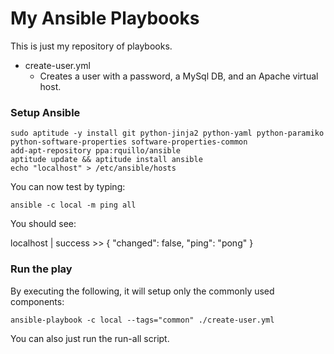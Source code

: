 My Ansible Playbooks
=================

This is just my repository of playbooks.

* create-user.yml
  * Creates a user with a password, a MySql DB, and an Apache virtual host.

### Setup Ansible

    sudo aptitude -y install git python-jinja2 python-yaml python-paramiko python-software-properties software-properties-common
    add-apt-repository ppa:rquillo/ansible
    aptitude update && aptitude install ansible
    echo "localhost" > /etc/ansible/hosts

You can now test by typing:

    ansible -c local -m ping all

You should see:

  localhost | success >> {
      "changed": false, 
      "ping": "pong"
  }
   
### Run the play

By executing the following, it will setup only the commonly used components:

    ansible-playbook -c local --tags="common" ./create-user.yml
    
You can also just run the run-all script.
